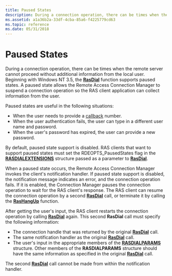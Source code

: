 ```yaml
---
title: Paused States
description: During a connection operation, there can be times when the remote server cannot proceed without additional information from the local user.
ms.assetid: a1a36b2a-33df-4cba-85a6-f4225779cd63
ms.topic: reference
ms.date: 05/31/2018
---
```


# Paused States

During a connection operation, there can be times when the remote server cannot proceed without additional information from the local user. Beginning with Windows NT 3.5, the [**RasDial**](/windows/desktop/api/Ras/nf-ras-rasdiala) function supports paused states. A paused state allows the Remote Access Connection Manager to suspend a connection operation so the RAS client application can collect information from the user.

Paused states are useful in the following situations:

-   When the user needs to provide a [callback](callback-connections.md) number.
-   When the user authentication fails, the user can type in a different user name and password.
-   When the user's password has expired, the user can provide a new password.

By default, paused state support is disabled. RAS clients that want to support paused states must set the RDEOPTS\_PausedStates flag in the [**RASDIALEXTENSIONS**](/previous-versions/windows/desktop/legacy/aa377029(v=vs.85)) structure passed as a parameter to [**RasDial**](/windows/desktop/api/Ras/nf-ras-rasdiala).

When a paused state occurs, the Remote Access Connection Manager invokes the client's notification handler. If paused state support is disabled, the notification message indicates an error, and the connection operation fails. If it is enabled, the Connection Manager pauses the connection operation to wait for the RAS client's response. The RAS client can resume the connection operation by a second [**RasDial**](/windows/desktop/api/Ras/nf-ras-rasdiala) call, or terminate it by calling the [**RasHangUp**](/windows/desktop/api/Ras/nf-ras-rashangupa) function.

After getting the user's input, the RAS client restarts the connection operation by calling [**RasDial**](/windows/desktop/api/Ras/nf-ras-rasdiala) again. This second **RasDial** call must specify the following information:

-   The connection handle that was returned by the original [**RasDial**](/windows/desktop/api/Ras/nf-ras-rasdiala) call.
-   The same notification handler as the original [**RasDial**](/windows/desktop/api/Ras/nf-ras-rasdiala) call.
-   The user's input in the appropriate members of the [**RASDIALPARAMS**](/previous-versions/windows/desktop/legacy/aa377238(v=vs.85)) structure. Other members of the **RASDIALPARAMS** structure should have the same information as specified in the original [**RasDial**](/windows/desktop/api/Ras/nf-ras-rasdiala) call.

The second [**RasDial**](/windows/desktop/api/Ras/nf-ras-rasdiala) call cannot be made from within the notification handler.

 

 
